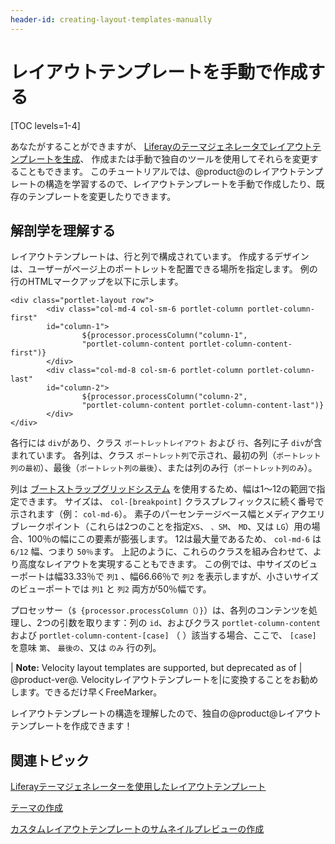 ```yaml
---
header-id: creating-layout-templates-manually
---
```


# レイアウトテンプレートを手動で作成する

[TOC levels=1-4]

あなたがすることができますが、 [Liferayのテーマジェネレータでレイアウトテンプレートを生成](/docs/7-1/tutorials/-/knowledge_base/t/creating-layout-templates-with-the-themes-generator)、 作成または手動で独自のツールを使用してそれらを変更することもできます。 このチュートリアルでは、@product@のレイアウトテンプレートの構造を学習するので、レイアウトテンプレートを手動で作成したり、既存のテンプレートを変更したりできます。

## 解剖学を理解する

レイアウトテンプレートは、行と列で構成されています。 作成するデザインは、ユーザーがページ上のポートレットを配置できる場所を指定します。 例の行のHTMLマークアップを以下に示します。

    <div class="portlet-layout row">
            <div class="col-md-4 col-sm-6 portlet-column portlet-column-first" 
            id="column-1">
                    ${processor.processColumn("column-1", 
                    "portlet-column-content portlet-column-content-first")}
            </div>
            <div class="col-md-8 col-sm-6 portlet-column portlet-column-last" 
            id="column-2">
                    ${processor.processColumn("column-2", 
                    "portlet-column-content portlet-column-content-last")}
            </div>
    </div>

各行には `div`があり、クラス `ポートレットレイアウト` および `行`、各列に子 `div`が含まれています。 各列は、クラス `ポートレット列`で示され、最初の列（`ポートレット列の最初`）、最後（`ポートレット列の最後`）、または列のみ行（`ポートレット列のみ`）。

列は [ブートストラップグリッドシステム](https://getbootstrap.com/docs/4.0/layout/grid/) を使用するため、幅は1〜12の範囲で指定できます。 サイズは、 `col-[breakpoint]` クラスプレフィックスに続く番号で示されます（例： `col-md-6`）。 素子のパーセンテージベース幅とメディアクエリブレークポイント（これらは2つのことを指定`XS`、 `、SM`、 `MD`、又は `LG`）用の場合、100％の幅にこの要素が膨張します。 12は最大量であるため、 `col-md-6` は `6/12` 幅、つまり `50％`ます。 上記のように、これらのクラスを組み合わせて、より高度なレイアウトを実現することもできます。 この例では、中サイズのビューポートは幅33.33％で `列1` 、幅66.66％で `列2` を表示しますが、小さいサイズのビューポートでは `列1` と `列2` 両方が50％幅です。

プロセッサー（`$ {processor.processColumn（）}`）は、各列のコンテンツを処理し、2つの引数を取ります：列の `id`、およびクラス `portlet-column-content` および `portlet-column-content-[case]` （ ）該当する場合、ここで、 `[case]` を意味 `第`、 `最後の`、又は `のみ` 行の列。

| **Note:** Velocity layout templates are supported, but deprecated as of | @product-ver@. Velocityレイアウトテンプレートを|に変換することをお勧めします。できるだけ早くFreeMarker。

レイアウトテンプレートの構造を理解したので、独自の@product@レイアウトテンプレートを作成できます！

## 関連トピック

[Liferayテーマジェネレーターを使用したレイアウトテンプレート](/docs/7-1/tutorials/-/knowledge_base/t/creating-layout-templates-with-the-themes-generator)

[テーマの作成](/docs/7-1/tutorials/-/knowledge_base/t/creating-themes)

[カスタムレイアウトテンプレートのサムネイルプレビューの作成](/docs/7-1/tutorials/-/knowledge_base/t/creating-custom-layout-template-thumbnail-previews)
